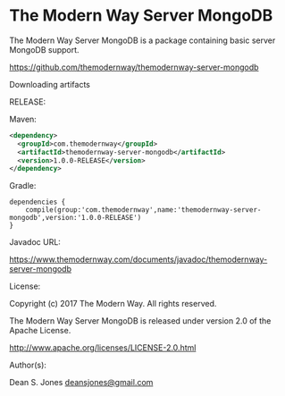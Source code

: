 The Modern Way Server MongoDB
======

The Modern Way Server MongoDB is a package containing basic server MongoDB support.

https://github.com/themodernway/themodernway-server-mongodb

Downloading artifacts

RELEASE:

Maven:
```xml
<dependency>
  <groupId>com.themodernway</groupId>
  <artifactId>themodernway-server-mongodb</artifactId>
  <version>1.0.0-RELEASE</version>
</dependency>
```
Gradle:

```
dependencies {
    compile(group:'com.themodernway',name:'themodernway-server-mongodb',version:'1.0.0-RELEASE')
}
```
Javadoc URL:

https://www.themodernway.com/documents/javadoc/themodernway-server-mongodb

License:

Copyright (c) 2017 The Modern Way. All rights reserved.

The Modern Way Server MongoDB is released under version 2.0 of the Apache License.

http://www.apache.org/licenses/LICENSE-2.0.html

Author(s):

Dean S. Jones
deansjones@gmail.com